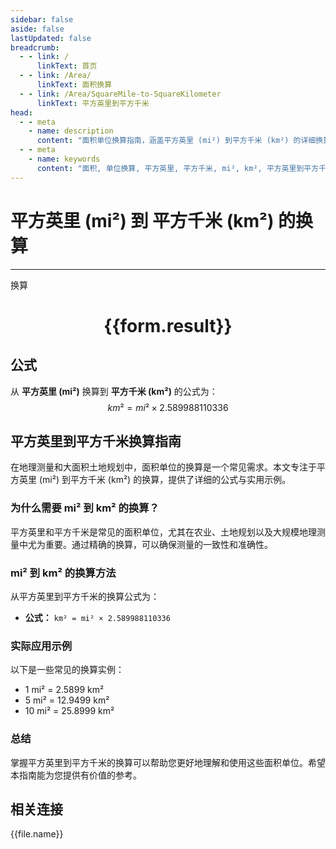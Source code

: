 ```yaml
---
sidebar: false
aside: false
lastUpdated: false
breadcrumb:
  - - link: /
      linkText: 首页
  - - link: /Area/
      linkText: 面积换算
  - - link: /Area/SquareMile-to-SquareKilometer
      linkText: 平方英里到平方千米
head:
  - - meta
    - name: description
      content: "面积单位换算指南，涵盖平方英里 (mi²) 到平方千米 (km²) 的详细换算公式与说明。"
  - - meta
    - name: keywords
      content: "面积, 单位换算, 平方英里, 平方千米, mi², km², 平方英里到平方千米, 面积换算指南"
---
```

# 平方英里 (mi²) 到 平方千米 (km²) 的换算
---
<script setup>
import { onMounted, reactive, inject, ref } from 'vue'
import { NButton, NForm, NFormItem, NInput, NInputNumber, NSelect, NCard, useMessage,NGrid ,NGi } from 'naive-ui'
import { defineClientComponent } from 'vitepress'
import { Area } from '../../files';

const convert = inject('convert')

const form = reactive({
  number: null,
  result: '',
})

const convertHandler = () => {
  if (form.number !== null && !isNaN(form.number)) {
    const convertedValue = parseFloat(form.number) * 2.589988110336
    form.result = `${form.number}mi² = ${convertedValue.toFixed(4)}km²`
  } else {
    form.result = '请输入有效的数值。'
  }
}
</script>

<n-form size="large" :model="form">
  <n-form-item label="平方英里 (mi²)">
    <n-input-number v-model:value="form.number" placeholder="输入平方英里" style="width: 100%" />
  </n-form-item>
  <n-form-item>
    <n-button type="primary" @click="convertHandler" block>换算</n-button>
  </n-form-item>
</n-form>

<n-card  embedded :bordered="false" hoverable>
  <div  style="text-align:center">
    <h1>{{form.result}}</h1>
  </div>
</n-card>

## 公式

从 **平方英里 (mi²)** 换算到 **平方千米 (km²)** 的公式为：
$$ km² = mi² \times 2.589988110336 $$

## 平方英里到平方千米换算指南

在地理测量和大面积土地规划中，面积单位的换算是一个常见需求。本文专注于平方英里 (mi²) 到平方千米 (km²) 的换算，提供了详细的公式与实用示例。

### 为什么需要 mi² 到 km² 的换算？

平方英里和平方千米是常见的面积单位，尤其在农业、土地规划以及大规模地理测量中尤为重要。通过精确的换算，可以确保测量的一致性和准确性。

### mi² 到 km² 的换算方法

从平方英里到平方千米的换算公式为：

- **公式：** `km² = mi² × 2.589988110336`

### 实际应用示例

以下是一些常见的换算实例：

- 1 mi² = 2.5899 km²
- 5 mi² = 12.9499 km²
- 10 mi² = 25.8999 km²

### 总结

掌握平方英里到平方千米的换算可以帮助您更好地理解和使用这些面积单位。希望本指南能为您提供有价值的参考。

## 相关连接
<n-grid x-gap="12" :cols="3">
  <n-gi v-for="(file, index) in Area" :key="index">
    <n-button
      text
      tag="a"
      :href="file.path"
      type="primary"
    >
      {{file.name}}
    </n-button>
  </n-gi>
</n-grid>